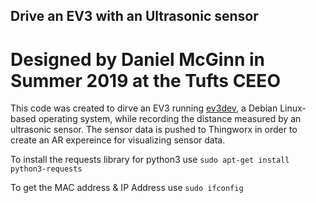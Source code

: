 ## Drive an EV3 with an Ultrasonic sensor

# Designed by Daniel McGinn in Summer 2019 at the Tufts CEEO

This code was created to dirve an EV3 running <a href="https://www.ev3dev.org/">ev3dev</a>, a Debian Linux-based operating system, while recording the distance measured by an ultrasonic sensor. The sensor data is pushed to Thingworx in order to create an AR expereince for visualizing sensor data.

To install the requests library for python3 use ```sudo apt-get install python3-requests```

To get the MAC address & IP Address use ```sudo ifconfig```